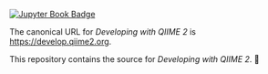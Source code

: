 [![Jupyter Book Badge](https://jupyterbook.org/badge.svg)](https://develop.qiime2.org)

The canonical URL for *Developing with QIIME 2* is https://develop.qiime2.org.

This repository contains the source for *Developing with QIIME 2*. 📖
